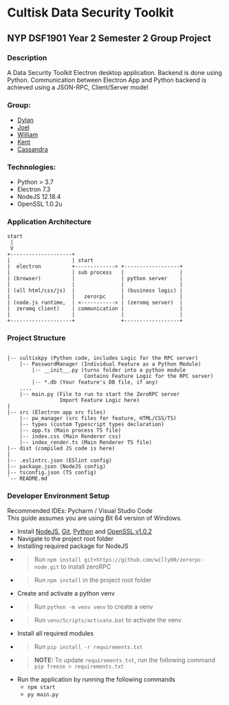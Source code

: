 # Cultisk Data Security Toolkit

## NYP DSF1901 Year 2 Semester 2 Group Project

### Description

A Data Security Toolkit Electron desktop application.
Backend is done using Python. 
Communication between Electron App and Python backend is achieved using a JSON-RPC, Client/Server model

### Group:

* [Dylan](https://github.com/Dylan-Liew)
* [Joel](https://github.com/j041)
* [William](https://github.com/willy00)
* [Kent](https://github.com/kentlow2002)
* [Cassandra](https://github.com/Cassandra-Fu)

### Technologies:
* Python > 3.7
* Electron 7.3
* NodeJS 12.18.4
* OpenSSL 1.0.2u

### Application Architecture

```text
start
 |
 V
+--------------------+
|                    | start
|  electron          +-------------> +------------------+
|                    | sub process   |                  |
| (browser)          |               | python server    |
|                    |               |                  |
| (all html/css/js)  |               | (business logic) |
|                    |   zerorpc     |                  |
| (node.js runtime,  | <-----------> | (zeromq server)  |
|  zeromq client)    | communication |                  |
|                    |               |                  |
+--------------------+               +------------------+
```

### Project Structure

```text

|-- cultiskpy (Python code, includes Logic for the RPC server)
    |-- PasswordManager (Individual Feature as a Python Module)
        |-- __init__.py (turns folder into a python module
                         Contains Feature Logic for the RPC server)
        |-- *.db (Your feature's DB file, if any)
    ....
    |-- main.py (File to run to start the ZeroRPC server
                 Import Feature Logic here)
|
|-- src (Electron app src files)
    |-- pw_manager (src files for feature, HTML/CSS/TS)
    |-- types (custom Typescript types declaration)
    |-- app.ts (Main process TS file)
    |-- index.css (Main Renderer css)
    |-- index_render.ts (Main Renderer TS file)
|-- dist (compiled JS code is here)
|
|-- .eslintrc.json (ESlint config)
|-- package.json (NodeJS config)
|-- tsconfig.json (TS config)
`-- README.md
```
  
### Developer Environment Setup
Recommended IDEs: Pycharm / Visual Studio Code  
This guide assumes you are using Bit 64 version of Windows.

* Install [NodeJS](https://nodejs.org/en/download/), [Git](https://git-scm.com/downloads), [Python](https://www.python.org/downloads/) and [OpenSSL v1.0.2](https://web.archive.org/web/20200427093430/https://slproweb.com/download/Win64OpenSSL-1_0_2u.exe)
* Navigate to the project root folder
* Installing required package for NodeJS
* > Run `npm install git+https://github.com/willy00/zerorpc-node.git` to install zeroRPC
* > Run `npm install` in the project root folder
* Create and activate a python venv
* > Run `python -m venv venv` to create a venv
* > Run `venv/Scripts/activate.bat` to activate the venv
* Install all required modules 
* > Run `pip install -r requirements.txt` 
* > **NOTE:** To update `requirements.txt`, run the following command `pip freeze > requirements.txt`
* Run the application by running the following commands
  * `npm start`
  * `py main.py`
